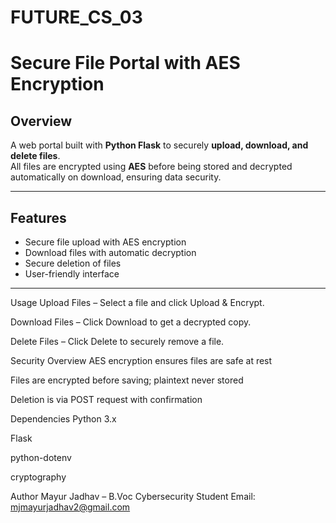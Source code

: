 # FUTURE_CS_03
# Secure File Portal with AES Encryption

## Overview
A web portal built with **Python Flask** to securely **upload, download, and delete files**.  
All files are encrypted using **AES** before being stored and decrypted automatically on download, ensuring data security.

---

## Features
- Secure file upload with AES encryption  
- Download files with automatic decryption  
- Secure deletion of files  
- User-friendly interface  

---


Usage
Upload Files – Select a file and click Upload & Encrypt.

Download Files – Click Download to get a decrypted copy.

Delete Files – Click Delete to securely remove a file.

Security Overview
AES encryption ensures files are safe at rest

Files are encrypted before saving; plaintext never stored

Deletion is via POST request with confirmation

Dependencies
Python 3.x

Flask

python-dotenv

cryptography

Author
Mayur Jadhav – B.Voc Cybersecurity Student
Email: mjmayurjadhav2@gmail.com
